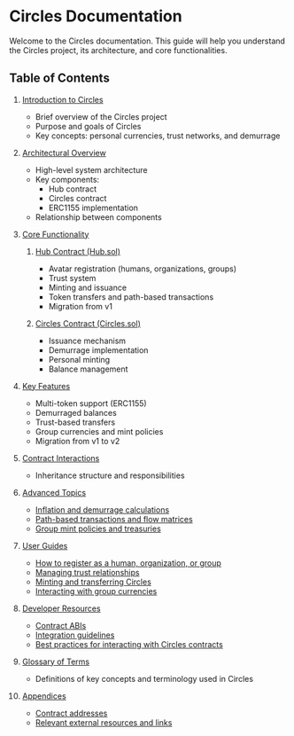 # Circles Documentation

Welcome to the Circles documentation. This guide will help you understand the Circles project, its architecture, and core functionalities.

## Table of Contents

1. [Introduction to Circles](introduction.md)
   - Brief overview of the Circles project
   - Purpose and goals of Circles
   - Key concepts: personal currencies, trust networks, and demurrage

2. [Architectural Overview](architecture.md)
   - High-level system architecture
   - Key components:
     - Hub contract
     - Circles contract
     - ERC1155 implementation
   - Relationship between components

3. [Core Functionality](core-functionality/index.md)
   1. [Hub Contract (Hub.sol)](core-functionality/hub-contract.md)
      - Avatar registration (humans, organizations, groups)
      - Trust system
      - Minting and issuance
      - Token transfers and path-based transactions
      - Migration from v1

   2. [Circles Contract (Circles.sol)](core-functionality/circles-contract.md)
      - Issuance mechanism
      - Demurrage implementation
      - Personal minting
      - Balance management

4. [Key Features](key-features.md)
   - Multi-token support (ERC1155)
   - Demurraged balances
   - Trust-based transfers
   - Group currencies and mint policies
   - Migration from v1 to v2

5. [Contract Interactions](contract-interactions.md)
   - Inheritance structure and responsibilities

6. [Advanced Topics](advanced-topics/index.md)
   - [Inflation and demurrage calculations](advanced-topics/inflation-demurrage.md)
   - [Path-based transactions and flow matrices](advanced-topics/path-based-transactions.md)
   - [Group mint policies and treasuries](advanced-topics/group-mint-policies.md)

7. [User Guides](user-guides/index.md)
   - [How to register as a human, organization, or group](user-guides/registration.md)
   - [Managing trust relationships](user-guides/trust-management.md)
   - [Minting and transferring Circles](user-guides/minting-transferring.md)
   - [Interacting with group currencies](user-guides/group-currencies.md)

8. [Developer Resources](developer-resources/index.md)
   - [Contract ABIs](developer-resources/contract-abis.md)
   - [Integration guidelines](developer-resources/integration-guidelines.md)
   - [Best practices for interacting with Circles contracts](developer-resources/best-practices.md)

9. [Glossary of Terms](glossary.md)
   - Definitions of key concepts and terminology used in Circles

10. [Appendices](appendices/index.md)
    - [Contract addresses](appendices/contract-addresses.md)
    - [Relevant external resources and links](appendices/external-resources.md)